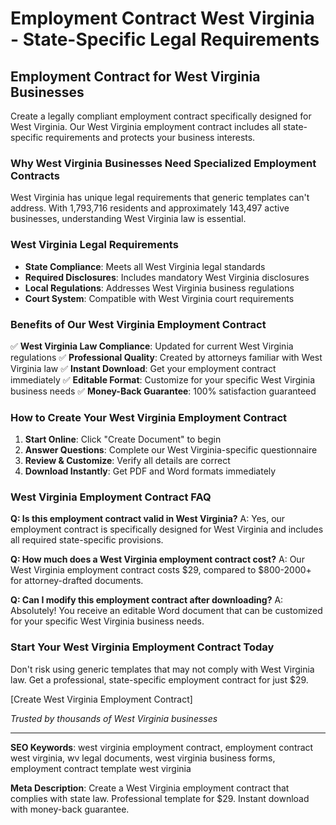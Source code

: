 # Employment Contract West Virginia - State-Specific Legal Requirements

## Employment Contract for West Virginia Businesses

Create a legally compliant employment contract specifically designed for West Virginia. Our West Virginia employment contract includes all state-specific requirements and protects your business interests.

### Why West Virginia Businesses Need Specialized Employment Contracts

West Virginia has unique legal requirements that generic templates can't address. With 1,793,716 residents and approximately 143,497 active businesses, understanding West Virginia law is essential.

### West Virginia Legal Requirements

- **State Compliance**: Meets all West Virginia legal standards
- **Required Disclosures**: Includes mandatory West Virginia disclosures
- **Local Regulations**: Addresses West Virginia business regulations
- **Court System**: Compatible with West Virginia court requirements

### Benefits of Our West Virginia Employment Contract

✅ **West Virginia Law Compliance**: Updated for current West Virginia regulations
✅ **Professional Quality**: Created by attorneys familiar with West Virginia law
✅ **Instant Download**: Get your employment contract immediately
✅ **Editable Format**: Customize for your specific West Virginia business needs
✅ **Money-Back Guarantee**: 100% satisfaction guaranteed

### How to Create Your West Virginia Employment Contract

1. **Start Online**: Click "Create Document" to begin
2. **Answer Questions**: Complete our West Virginia-specific questionnaire
3. **Review & Customize**: Verify all details are correct
4. **Download Instantly**: Get PDF and Word formats immediately

### West Virginia Employment Contract FAQ

**Q: Is this employment contract valid in West Virginia?**
A: Yes, our employment contract is specifically designed for West Virginia and includes all required state-specific provisions.

**Q: How much does a West Virginia employment contract cost?**
A: Our West Virginia employment contract costs $29, compared to $800-2000+ for attorney-drafted documents.

**Q: Can I modify this employment contract after downloading?**
A: Absolutely! You receive an editable Word document that can be customized for your specific West Virginia business needs.

### Start Your West Virginia Employment Contract Today

Don't risk using generic templates that may not comply with West Virginia law. Get a professional, state-specific employment contract for just $29.

[Create West Virginia Employment Contract]

_Trusted by thousands of West Virginia businesses_

---

**SEO Keywords**: west virginia employment contract, employment contract west virginia, wv legal documents, west virginia business forms, employment contract template west virginia

**Meta Description**: Create a West Virginia employment contract that complies with state law. Professional template for $29. Instant download with money-back guarantee.

